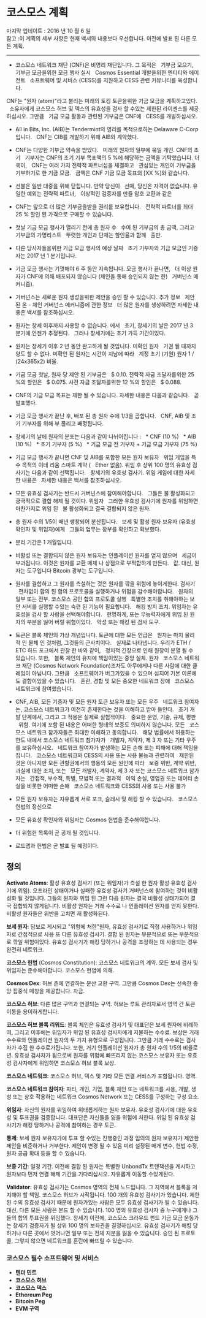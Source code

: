 # 코스모스 계획

마지막 업데이트 : 2016 년 10 월 6 일 <br/>
참고 :이 계획의 세부 사항은 현재 백서의 내용보다 우선합니다.
이전에 발표 된 다른 모든 계획.

<hr />

* 코스모스 네트워크 재단 (CNF)은 비영리 재단입니다. 그 목적은
  기부금 모으기, 기부금 모금을위한 모금 행사 실시
  Cosmos Essential 개발을위한 엔티티와 에이전트
  소프트웨어 및 서비스 (CESS)를 지원하고 CESS 관련 커뮤니티를 육성합니다.

CNF는 "원자 (atom)"라고 불리는 미래의 토킹 토큰을위한 기금 모금을 계획하고있다.
  소유자에게 코스모스 허브 및 덱스의 유효성을 검사 할 수있는 제한된 라이센스를 제공하십시오. 그만큼
  기금 모금 활동과 관련된 기부금은 CNF에
  CESS를 개발하십시오.

* All in Bits, Inc. (AIB)는 Tendermint의 영리를 목적으로하는 Delaware C-Corp입니다.
  CNF는 CIB를 개발하기 위해 AIB와 계약했다.

* CNF는 다양한 기부금 약속을 받았다.
  미래의 원자의 일부에 묶일 개인. CNF의 초기
  기부자는 CNF의 초기 기부 목표액의 5 %에 ​​해당하는 금액을 기탁했습니다. 더욱이,
  CNF는 여러 가지 전략적 파트너십을 체결하고
  관심있는 개인이 기부금을 기부하기로 한 기금 모금.
  금액은 CNF 기금 모금 목표의 [XX %]와 같습니다.

* 선불은 일반 대중을 위해 닫힙니다. 만약 당신이
  선매, 당신은 자격이 없습니다. 유일한 예외는 전략적 파트너,
  이상적인 검증자를 만들 암호 교환과 같은

* CNF는 앞으로 더 많은 기부금을받을 권리를 보유합니다.
  전략적 파트너를 최대 25 % 할인 된 가격으로 구매할 수 있습니다.

* 첫날 기금 모금 행사가 열리기 전에 총 원자 수
  수여 된 기부금의 총 금액, 그리고 기부금의 가명리스트
  뚜렷한 개인과 단체는 할인율과 함께
  출판.

* 다른 당사자들을위한 기금 모금 행사의 예상 날짜
  초기 기부자와 기금 모금인 기증자는 2017 년 1 분기입니다.

* 기금 모금 행사는 기껏해야 6 주 동안 지속됩니다. 모금 행사가 끝나면,
  더 이상 원자가 CNF에 의해 배포되지 않습니다 (체인을 통해 승인되지 않는 한)
  거버넌스 메커니즘).

* 거버넌스는 새로운 원자 생성을위한 제안을 승인 할 수 있습니다. 추가 정보
  제안 된 온 - 체인 거버넌스 메커니즘에 관한 정보
  더 많은 원자를 생성하려면 자세한 내용은 백서를 참조하십시오.

* 원자는 창세 이후까지 사용할 수 없습니다. 에서
  초기, 창세기의 날은 2017 년 3 분기에 언젠가 추정된다.
  그러나 창세기에는 초기 가득 기간이있다.

* 원자는 창세기 이후 2 년 동안 완고하게 될 것입니다. 미확인 원자
  기권 될 때까지 양도 할 수 없다. 미확인 된 원자는 시간이 지남에 따라
  계정 초기 (기원) 원자 1 / (24x365x2) 비율.

* 기금 모금 첫날, 원자 당 제안 된 기부금은
  $ 0.10. 전략적 자금 조달자를위한 25 %의 할인은
  $ 0.075. 사전 자금 조달자를위한 12 %의 할인은
  $ 0.088.

* CNF의 기금 모금 목표는 제한 될 수 있습니다. 자세한 내용은 다음과 같습니다.
  곧 발표했다.

* 기금 모금 행사가 끝난 후, 배포 된 총 원자 수에 1/3을 곱합니다.
  CNF, AIB 및 초기 기부자를 위해 부 풀리고 배정됩니다.

* 창세기의 날에 원자의 분포는 다음과 같이 나뉘어집니다 :
  * CNF (10 %)
  * AIB (10 %)
  * 초기 기부자 (5 %)
  * 기금 모금 전 기부자 + 기금 모금 기부자 (75 %)

* 기금 모금 행사가 끝나면 CNF 및 AIB를 포함한 모든 원자 보유자
  위임 게임을 특수 목적의 이테 리움 스마트 계약 (
  Ether 없음). 위임 후 상위 100 명의 유효성 검사기는 다음과 같이 선택됩니다.
  창세기의 유효성 검사기. 위임 게임에 대한 자세한 내용은
  자세한 내용은 백서를 참조하십시오.

* 모든 유효성 검사기는 반드시 거버넌스에 참여해야합니다.
  그들은 불 활성화되고 궁극적으로 결합 해제 될 것이다. 위임자
  그러한 유효성 검사기에 원자를 위임하면 마찬가지로 위임 된
  불 활성화되고 결국 결합되지 않은 원자.

* 총 원자 수의 1/5이 매년 팽창되어 분산됩니다.
  보세 및 활성 원자 보유자 (유효성 확인자 및 위임자)에게
  그들의 업무는 장부를 확인하고 확보했다.

* 분리 기간은 1 개월입니다.

* 비활성 또는 결합되지 않은 원자 보유자는 인플레이션 원자를 얻지 않으며
  세금이 부과됩니다. 이것은 원자를 교환 매체 나 상점으로 부적합하게 만든다.
  값. 대신, 원자는 도구입니다 Bitcoin 광부는 도구입니다.

* 원자를 결합하고 그 원자를 측설하는 것은 원자를 깎을 위험에 놓이게한다. 검사기
  편차없이 합의 된 합의 프로토콜을 실행하거나 위험을 감수해야합니다.
  원자의 일부 또는 전부. 코스모스 공인 합의 프로토콜 실행
  특별한 조치를 취해야하는 보안 서버를 실행할 수있는 숙련 된 기능이 필요합니다.
  해킹 방지 조치. 위임자는 유효성을 검사 할 사람을 선택해야합니다.
  현명하게, 또는 무능력자에게 위임 된 원자의 부분을 잃어 버릴 위험이있다.
  악성 또는 해킹 된 검사 도구.

* 토큰은 블록 체인의 가상 개념입니다. 토큰에 대한 모든 언급은
  원자는 마치 물리적 인 물체 인 것처럼, 그것들의 근사치이다.
  실제로 나타냅니다. 우리가 ETH / ETC 하드 포크에서 관찰 한 바와 같이,
  정치적 긴장으로 인해 원장이 분열 될 수 있습니다. 또한,
  블록 체인의 유지에 책임이있는 중앙 실체. 원자
  코스모스 네트워크 재단 (Cosmos Network Foundation)조차도 아무에게나 다른 사람에 대한 클레임이 아닙니다. 그만큼
  소프트웨어가 버그가있을 수 있으며 심지어 기본 이론에도 결함이있을 수 있습니다.
  혼란, 경합 및 모든 중요한 네트워크 장애
  코스모스 네트워크에 참여했습니다.

* CNF, AIB, 모든 기증자 및 모든 원자 토큰 보유자 또는 모든 우주
  네트워크 참여자는, 코스모스 네트워크가 여전히 존재한다는 것을 이해하고 받아 들인다.
  초기 개발 단계에서, 그리고 그 적용은 실제로 실험적이다.
  중요한 운영, 기술, 규제, 평판
  위험. 여기에 포함 된 내용은 어떠한 형태의 보증도 의미하지 않습니다. 모든
  코스모스 네트워크 참가자들은 최대한 이해하고 동의합니다.
  해당 법률에서 허용하는 한도 내에서 코스모스 네트워크 참가자가
  개발자, 계약자, 제 3 자 또는 기타 우주를 보유하십시오.
  네트워크 참여자가 발생하는 모든 손해 또는 피해에 대해 책임을집니다.
  코스모스 네트워크와 CESS의 사용 또는 사용 불능과 관련하여
  제한된 것은 아니지만 모든 관할권에서의 행동의 모든 원인에 따라
  보증 위반, 계약 위반, 과실에 대한 조치, 또는
  모든 개발자, 계약자, 제 3 자 또는 코스모스 네트워크 참가자는
  간접적, 부수적, 특별, 모범적 또는 결과적
  이익 손실, 영업권 또는 데이터 손실을 비롯한 어떠한 손해
  코스모스 네트워크와 CESS의 사용 또는 사용 불가

* 모든 원자 보유자는 자유롭게 서로 포크, 슬래시 및 해킹 할 수 있습니다.
  코스모스 헌법의 정신으로

* 모든 유효성 확인자와 위임자는 Cosmos 헌법을 준수해야합니다.

* 더 위험한 목록이 곧 공개 될 것입니다.

* 로드맵과 헌법은 곧 발표 될 예정이다.

## 정의

**Activate Atoms**: 활성 유효성 검사기 (또는 위임자)가 측설 한 원자
활성 유효성 검사기에 위임). 오프라인 상태이거나 실패한 유효성 검사기
거버넌스에 참여하는 것이 비활성화 될 것입니다. 그들의 원자와 위임 된
그런 다음 원자는 결국 비활성 상태가되어 결국 접합되지 않게됩니다. 비활성
원자는 거래 수수료 나 인플레이션 원자를 얻지 못한다. 비활성 원자들은
위반을 고치면 재 활성화된다.

**보세 원자**: 담보로 게시되고 "위험에 처한"원자,
유효성 검사기로 직접 사용하거나 위임자로 간접적으로 사용
또 다른 유효성 검사기. 결합 된 원자는 부분적으로 또는 부분적으로 깎일 위험이있다.
유효성 검사기가 해킹 당하거나 공격을 조정하는 데 사용되는 경우 완전히
네트워크.

**코스모스 헌법** (Cosmos Constitution):
코스모스 네트워크의 계약. 모든 보세 검사 및 위임자는 준수해야합니다.
코스모스 헌법에 의해.

**Cosmos Dex**: 허브 존에 연결하는 분산 교환 구역. 그만큼
Cosmos Dex는 신속한 중앙 집중식 매칭을 제공합니다.
자금.

**코스모스 허브**: 다른 많은 구역과 연결되는 구역. 허브는
루트 관리자로서 영역 간 토큰 이동을 용이하게합니다.

**코스모스 허브 블록 리워드**: 블록 체인은 유효성 검사기 및
대표단은 보세 원자에 비례하여, 그리고 이후에는
위임자가 위임 된 유효성 검사자에게 지불하는 수수료. 보상은
거래 수수료와 인플레이션 원자의 두 가지 유형으로 구성됩니다. 그만큼
거래 수수료는 검사자가 수집 한 수수료가됩니다. 또한, 거기
인플레이션 원자가 총 원자 수의 1/5의 비율로
년. 유효성 검사자가 됨으로써 원자를 위험에 빠뜨리지 않는 코스모스 보유자
또는 유효성 검사자에게 위임하면 코스모스 허브 블록
보상.

**코스모스 네트워크**: 코스모스 허브, 덱스 및 기타 모든 연결 서비스가 포함됩니다.
영역.

**코스모스 네트워크 참여자**: 파티, 개인, 기업, 블록 체인
또는 네트워크를 사용, 개발, 생성 또는 상호 작용하는 네트워크
Cosmos Network 또는 CESS를 구성하는 구성 요소.

**위임자**: 자신의 원자를 위임하여 위태롭게하는 원자 보유자.
유효성 검사기에 대한 유효성 및 투표권을 검증합니다. 대표단은 자신들을 잃을 위험에 처한다.
위임 된 유효성 검사기가 해킹 당하거나 공격에 참여하는 경우 토큰.

**통제**: 보세 원자 보유자가에 투표 할 수있는 진행중인 과정
임의의 원자 보유자가 제안한 제안을 비준하거나 거부한다. 제안이 변경 될 수 있음
미리 설정된 매개 변수, 헌법 수정, 원자 공급 확대 등을 할 수 있습니다.

**보증 기간**: 일정 기간. 이전에 결합 된 원자는
특별한 UnbondTx 트랜잭션을 게시하고 원자보다 먼저 연결 해제 기간을 기다리십시오.
자유롭게 이동할 수있게된다.

**Validator**: 유효성 검사기는 Cosmos 영역의 전체 노드입니다.
그 지역에서 블록을 저지해야 할 책임. 코스모스 허브가 시작됩니다.
100 개의 유효성 검사기가 있습니다. 제한된 수의 유효성 검사기 때문에
원자가있는 사람은 모두 유효성 검사기가 될 수 있습니다. 대신, 다른 모든 사람은 본드 할 수 있습니다.
100 명의 유효성 검사자 중 누구에게나 그들의 합의 투표권을 위임했다.
창세기 이전에, 코스모스 크라우드 펀드 기금 모금 운동가는
창세기 검증자가 될 상위 100 명의 보좌관을 결정하십시오.
유효성 검사기가 해킹 당하거나 다른 곳에서 벗어나면 일부 또는 전체 지분을 잃을 수 있습니다.
승인 된 프로토콜, 그렇지 않으면 네트워크를 혼란에 빠뜨릴 수 있습니다.

### 코스모스 필수 소프트웨어 및 서비스

* **텐더 민트**
* **코스모스 허브**
* **코스모스 덱스**
* **Ethereum Peg**
* **Bitcoin Peg**
* **EVM 구역**
